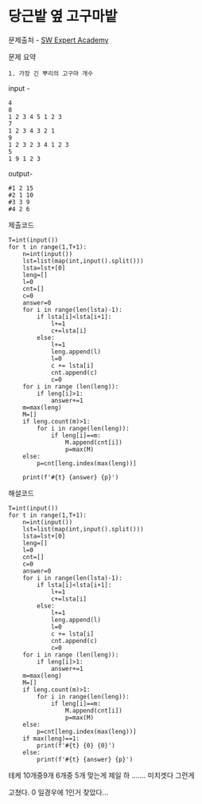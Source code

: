 # 당근밭 옆 고구마밭

문제출처 - [SW Expert Academy](https://swexpertacademy.com/main/talk/solvingClub/problemView.do?contestProbId=AW323bY6_iwDFAWg&solveclubId=AXsHTyBaqJgDFARX&problemBoxTitle=20210809_List1실습&problemBoxCnt=11&probBoxId=AXstUdj67bMDFARW)

문제 요약 

 	1. 가장 긴 뿌리의 고구마 개수

input - 

```
4
8
1 2 3 4 5 1 2 3
7
1 2 3 4 3 2 1
9
1 2 3 2 3 4 1 2 3
5
1 9 1 2 3
```

output-

```
#1 2 15
#2 1 10
#3 3 9
#4 2 6
```

제출코드

```
T=int(input())
for t in range(1,T+1):
    n=int(input())
    lst=list(map(int,input().split()))
    lsta=lst+[0]
    leng=[]
    l=0
    cnt=[]
    c=0
    answer=0
    for i in range(len(lsta)-1):
        if lsta[i]<lsta[i+1]:
            l+=1
            c+=lsta[i]
        else:
            l+=1
            leng.append(l)
            l=0
            c += lsta[i]
            cnt.append(c)
            c=0
    for i in range (len(leng)):
        if leng[i]>1:
            answer+=1
    m=max(leng)
    M=[]
    if leng.count(m)>1:
        for i in range(len(leng)):
            if leng[i]==m:
                M.append(cnt[i])
                p=max(M)
    else:
        p=cnt[leng.index(max(leng))]

    print(f'#{t} {answer} {p}')

```



해설코드 

```
T=int(input())
for t in range(1,T+1):
    n=int(input())
    lst=list(map(int,input().split()))
    lsta=lst+[0]
    leng=[]
    l=0
    cnt=[]
    c=0
    answer=0
    for i in range(len(lsta)-1):
        if lsta[i]<lsta[i+1]:
            l+=1
            c+=lsta[i]
        else:
            l+=1
            leng.append(l)
            l=0
            c += lsta[i]
            cnt.append(c)
            c=0
    for i in range (len(leng)):
        if leng[i]>1:
            answer+=1
    m=max(leng)
    M=[]
    if leng.count(m)>1:
        for i in range(len(leng)):
            if leng[i]==m:
                M.append(cnt[i])
                p=max(M)
    else:
        p=cnt[leng.index(max(leng))]
    if max(leng)==1:
        print(f'#{t} {0} {0}')
    else:
        print(f'#{t} {answer} {p}')

```

테케 10개중9개 6개중 5개 맞는게 제일 하 ....... 미치겟다 그런게 

고쳤다. 0 일경우에 1인거 찾았다... 
